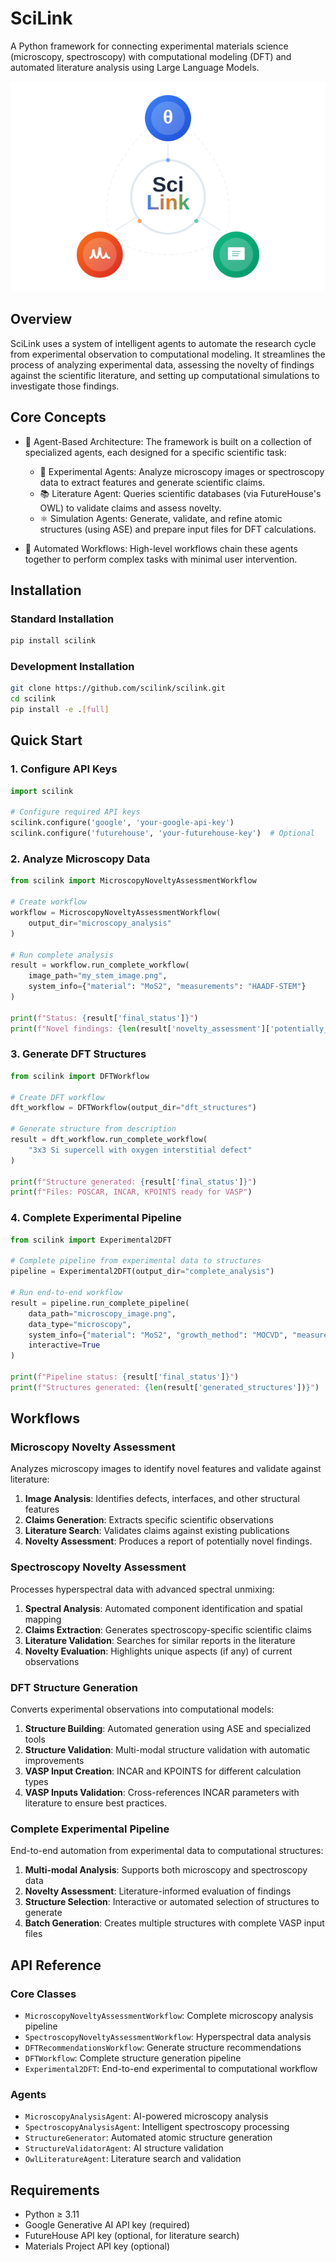 # SciLink

A Python framework for connecting experimental materials science (microscopy, spectroscopy) with computational modeling (DFT) and automated literature analysis using Large Language Models.

![SciLink Logo](misc/scilink_logo_v2.svg)

## Overview

SciLink uses a system of intelligent agents to automate the research cycle from experimental observation to computational modeling. It streamlines the process of analyzing experimental data, assessing the novelty of findings against the scientific literature, and setting up computational simulations to investigate those findings.

## Core Concepts

- 🤖 Agent-Based Architecture: The framework is built on a collection of specialized agents, each designed for a specific scientific task:

   - 🔬 Experimental Agents: Analyze microscopy images or spectroscopy data to extract features and generate scientific claims.
   - 📚 Literature Agent: Queries scientific databases (via FutureHouse's OWL) to validate claims and assess novelty.
   - ⚛️ Simulation Agents: Generate, validate, and refine atomic structures (using ASE) and prepare input files for DFT calculations.

- 🔄 Automated Workflows: High-level workflows chain these agents together to perform complex tasks with minimal user intervention.


## Installation

### Standard Installation
```bash
pip install scilink
```

### Development Installation
```bash
git clone https://github.com/scilink/scilink.git
cd scilink
pip install -e .[full]
```

## Quick Start

### 1. Configure API Keys

```python
import scilink

# Configure required API keys
scilink.configure('google', 'your-google-api-key')
scilink.configure('futurehouse', 'your-futurehouse-key')  # Optional
```

### 2. Analyze Microscopy Data

```python
from scilink import MicroscopyNoveltyAssessmentWorkflow

# Create workflow
workflow = MicroscopyNoveltyAssessmentWorkflow(
    output_dir="microscopy_analysis"
)

# Run complete analysis
result = workflow.run_complete_workflow(
    image_path="my_stem_image.png",
    system_info={"material": "MoS2", "measurements": "HAADF-STEM"}
)

print(f"Status: {result['final_status']}")
print(f"Novel findings: {len(result['novelty_assessment']['potentially_novel'])}")
```

### 3. Generate DFT Structures

```python
from scilink import DFTWorkflow

# Create DFT workflow
dft_workflow = DFTWorkflow(output_dir="dft_structures")

# Generate structure from description
result = dft_workflow.run_complete_workflow(
    "3x3 Si supercell with oxygen interstitial defect"
)

print(f"Structure generated: {result['final_status']}")
print(f"Files: POSCAR, INCAR, KPOINTS ready for VASP")
```

### 4. Complete Experimental Pipeline

```python
from scilink import Experimental2DFT

# Complete pipeline from experimental data to structures
pipeline = Experimental2DFT(output_dir="complete_analysis")

# Run end-to-end workflow
result = pipeline.run_complete_pipeline(
    data_path="microscopy_image.png",
    data_type="microscopy", 
    system_info={"material": "MoS2", "growth_method": "MOCVD", "measurements": "HAADF-STEM"},
    interactive=True
)

print(f"Pipeline status: {result['final_status']}")
print(f"Structures generated: {len(result['generated_structures'])}")
```

## Workflows

### Microscopy Novelty Assessment
Analyzes microscopy images to identify novel features and validate against literature:

1. **Image Analysis**: Identifies defects, interfaces, and other structural features
2. **Claims Generation**: Extracts specific scientific observations
3. **Literature Search**: Validates claims against existing publications
4. **Novelty Assessment**: Produces a report of potentially novel findings.

### Spectroscopy Novelty Assessment  
Processes hyperspectral data with advanced spectral unmixing:

1. **Spectral Analysis**: Automated component identification and spatial mapping
2. **Claims Extraction**: Generates spectroscopy-specific scientific claims
3. **Literature Validation**: Searches for similar reports in the literature
4. **Novelty Evaluation**: Highlights unique aspects (if any) of current observations

### DFT Structure Generation
Converts experimental observations into computational models:

1. **Structure Building**: Automated generation using ASE and specialized tools
2. **Structure Validation**: Multi-modal structure validation with automatic improvements
2. **VASP Input Creation**: INCAR and KPOINTS for different calculation types
3. **VASP Inputs Validation**: Cross-references INCAR parameters with literature to ensure best practices.

### Complete Experimental Pipeline
End-to-end automation from experimental data to computational structures:

1. **Multi-modal Analysis**: Supports both microscopy and spectroscopy data
2. **Novelty Assessment**: Literature-informed evaluation of findings
3. **Structure Selection**: Interactive or automated selection of structures to generate
4. **Batch Generation**: Creates multiple structures with complete VASP input files


## API Reference

### Core Classes

- `MicroscopyNoveltyAssessmentWorkflow`: Complete microscopy analysis pipeline
- `SpectroscopyNoveltyAssessmentWorkflow`: Hyperspectral data analysis
- `DFTRecommendationsWorkflow`: Generate structure recommendations
- `DFTWorkflow`: Complete structure generation pipeline  
- `Experimental2DFT`: End-to-end experimental to computational workflow

### Agents

- `MicroscopyAnalysisAgent`: AI-powered microscopy analysis
- `SpectroscopyAnalysisAgent`: Intelligent spectroscopy processing
- `StructureGenerator`: Automated atomic structure generation
- `StructureValidatorAgent`: AI structure validation
- `OwlLiteratureAgent`: Literature search and validation

## Requirements

- Python ≥ 3.11
- Google Generative AI API key (required)
- FutureHouse API key (optional, for literature search)
- Materials Project API key (optional)